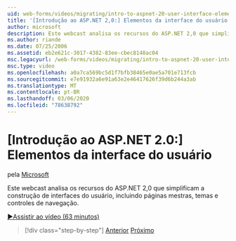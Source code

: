 ```yaml
---
uid: web-forms/videos/migrating/intro-to-aspnet-20-user-interface-elements
title: '[Introdução ao ASP.NET 2,0:] Elementos da interface do usuário | Microsoft Docs'
author: microsoft
description: Este webcast analisa os recursos do ASP.NET 2,0 que simplificam a construção de interfaces do usuário, incluindo páginas mestras, temas e controles de navegação.
ms.author: riande
ms.date: 07/25/2006
ms.assetid: eb2e621c-3017-4382-83ee-cbec8148ac04
msc.legacyurl: /web-forms/videos/migrating/intro-to-aspnet-20-user-interface-elements
msc.type: video
ms.openlocfilehash: a0a7ca569bc5d1f7bfb38465e0ae5a701e713fcb
ms.sourcegitcommit: e7e91932a6e91a63e2e46417626f39d6b244a3ab
ms.translationtype: MT
ms.contentlocale: pt-BR
ms.lasthandoff: 03/06/2020
ms.locfileid: "78638792"
---
```

# <a name="intro-to-aspnet-20-user-interface-elements"></a>[Introdução ao ASP.NET 2.0:] Elementos da interface do usuário

pela [Microsoft](https://github.com/microsoft)

Este webcast analisa os recursos do ASP.NET 2,0 que simplificam a construção de interfaces do usuário, incluindo páginas mestras, temas e controles de navegação.

[&#9654;Assistir ao vídeo (63 minutos)](https://channel9.msdn.com/Blogs/ASP-NET-Site-Videos/intro-to-aspnet-20-user-interface-elements)

> [!div class="step-by-step"]
> [Anterior](intro-to-aspnet-20-aspnet-20-fundamentals.md)
> [Próximo](migrating-from-classic-asp-to-aspnet.md)
